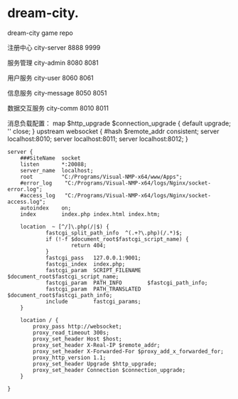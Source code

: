 ﻿# dream-city.
dream-city game repo


				
注册中心	city-server		8888	9999
				
				
服务管理	city-admin		8080	8081
				
				
用户服务	city-user		8060	8061
				
				
信息服务	city-message		8050	8051
				
				
数据交互服务	city-comm		8010	8011

消息负载配置：
map $http_upgrade $connection_upgrade {
        default upgrade;
        '' close;
    }
    upstream websocket {
        #hash $remote_addr consistent;
        server localhost:8010;
        server localhost:8011;
        server localhost:8012;
    }

    server {
        ###SiteName  socket
        listen       *:20088;
        server_name  localhost;
        root         "C:/Programs/Visual-NMP-x64/www/Apps";
        #error_log    "C:/Programs/Visual-NMP-x64/logs/Nginx/socket-error.log";
        #access_log   "C:/Programs/Visual-NMP-x64/logs/Nginx/socket-access.log";
        autoindex    on;
        index        index.php index.html index.htm;

        location  ~ [^/]\.php(/|$) {
                fastcgi_split_path_info  ^(.+?\.php)(/.*)$;
                if (!-f $document_root$fastcgi_script_name) {
                        return 404;
                }
                fastcgi_pass   127.0.0.1:9001;
                fastcgi_index  index.php;
                fastcgi_param  SCRIPT_FILENAME  $document_root$fastcgi_script_name;
                fastcgi_param  PATH_INFO        $fastcgi_path_info;
                fastcgi_param  PATH_TRANSLATED  $document_root$fastcgi_path_info;
                include        fastcgi_params;
        }
        
        location / {
            proxy_pass http://websocket;
            proxy_read_timeout 300s;
            proxy_set_header Host $host;
            proxy_set_header X-Real-IP $remote_addr;
            proxy_set_header X-Forwarded-For $proxy_add_x_forwarded_for;
            proxy_http_version 1.1;
            proxy_set_header Upgrade $http_upgrade;
            proxy_set_header Connection $connection_upgrade;
        }
        
    }
